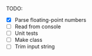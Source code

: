 TODO:

- [X] Parse floating-point numbers
- [ ] Read from console
- [ ] Unit tests
- [ ] Make class
- [ ] Trim input string 